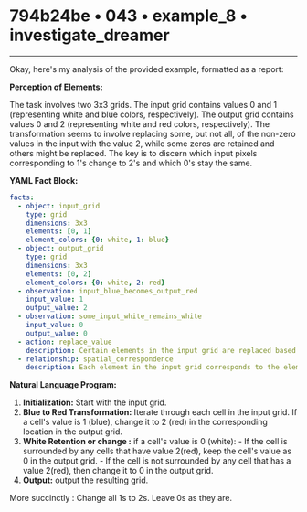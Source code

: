 # 794b24be • 043 • example_8 • investigate_dreamer

---
Okay, here's my analysis of the provided example, formatted as a report:

**Perception of Elements:**

The task involves two 3x3 grids. The input grid contains values 0 and 1 (representing white and blue colors, respectively). The output grid contains values 0 and 2 (representing white and red colors, respectively). The transformation seems to involve replacing some, but not all, of the non-zero values in the input with the value 2, while some zeros are retained and others might be replaced. The key is to discern which input pixels corresponding to 1's change to 2's and which 0's stay the same.

**YAML Fact Block:**



```yaml
facts:
  - object: input_grid
    type: grid
    dimensions: 3x3
    elements: [0, 1]
    element_colors: {0: white, 1: blue}
  - object: output_grid
    type: grid
    dimensions: 3x3
    elements: [0, 2]
    element_colors: {0: white, 2: red}
  - observation: input_blue_becomes_output_red
    input_value: 1
    output_value: 2
  - observation: some_input_white_remains_white
    input_value: 0
    output_value: 0
  - action: replace_value
    description: Certain elements in the input grid are replaced based on a rule.
  - relationship: spatial_correspondence
    description: Each element in the input grid corresponds to the element at the same position in the output grid.
```



**Natural Language Program:**

1.  **Initialization:** Start with the input grid.
2.  **Blue to Red Transformation:** Iterate through each cell in the input grid. If a cell's value is 1 (blue), change it to 2 (red) in the corresponding location in the output grid.
3.  **White Retention or change :** if a cell's value is 0 (white):
        - If the cell is surrounded by any cells that have value 2(red), keep the cell's value as 0 in the output grid.
        - If the cell is not surrounded by any cell that has a value 2(red), then change it to 0 in the output grid.
4. **Output:** output the resulting grid.

More succinctly : Change all 1s to 2s. Leave 0s as they are.

